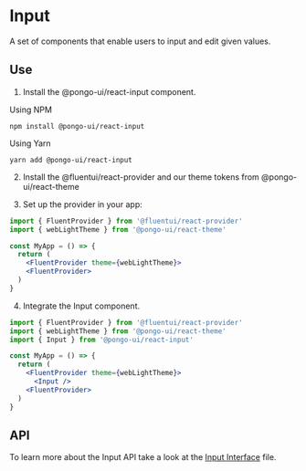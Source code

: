 # Input

A set of components that enable users to input and edit given values.

## Use

1. Install the @pongo-ui/react-input component.

Using NPM

```
npm install @pongo-ui/react-input
```

Using Yarn

```
yarn add @pongo-ui/react-input
```

2. Install the @fluentui/react-provider and our theme tokens from @pongo-ui/react-theme

3. Set up the provider in your app:

```jsx
import { FluentProvider } from '@fluentui/react-provider'
import { webLightTheme } from '@pongo-ui/react-theme'

const MyApp = () => {
  return (
    <FluentProvider theme={webLightTheme}>
    <FluentProvider>
  )
}
```

4. Integrate the Input component.

```jsx
import { FluentProvider } from '@fluentui/react-provider'
import { webLightTheme } from '@pongo-ui/react-theme'
import { Input } from '@pongo-ui/react-input'

const MyApp = () => {
  return (
    <FluentProvider theme={webLightTheme}>
      <Input />
    <FluentProvider>
  )
}
```

## API

To learn more about the Input API take a look at the [Input Interface](src/components/Input/Input.types.ts) file.
